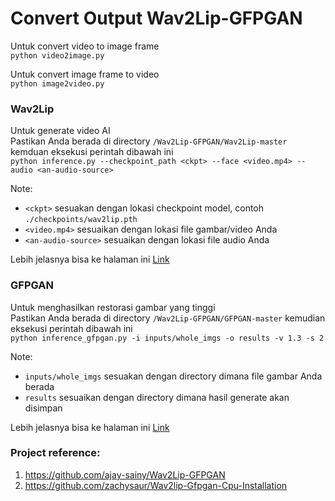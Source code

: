 # Convert Output Wav2Lip-GFPGAN

Untuk convert video to image frame<br/>
`python video2image.py`

Untuk convert image frame to video<br/>
`python image2video.py`


### Wav2Lip
Untuk generate video AI<br/>
Pastikan Anda berada di directory `/Wav2Lip-GFPGAN/Wav2Lip-master` kemduan eksekusi perintah dibawah ini<br/>
`python inference.py --checkpoint_path <ckpt> --face <video.mp4> --audio <an-audio-source>`

Note:
- `<ckpt>` sesuakan dengan lokasi checkpoint model, contoh `./checkpoints/wav2lip.pth`
- `<video.mp4>` sesuaikan dengan lokasi file gambar/video Anda
- `<an-audio-source>` sesuaikan dengan lokasi file audio Anda

Lebih jelasnya bisa ke halaman ini [Link](https://github.com/Rudrabha/Wav2Lip/tree/master?tab=readme-ov-file#lip-syncing-videos-using-the-pre-trained-models-inference)


### GFPGAN
Untuk menghasilkan restorasi gambar yang tinggi<br/>
Pastikan Anda berada di directory `/Wav2Lip-GFPGAN/GFPGAN-master` kemudian eksekusi perintah dibawah ini<br/>
`python inference_gfpgan.py -i inputs/whole_imgs -o results -v 1.3 -s 2`

Note:
- `inputs/whole_imgs` sesuakan dengan directory dimana file gambar Anda berada
- `results` sesuaikan dengan directory dimana hasil generate akan disimpan

Lebih jelasnya bisa ke halaman ini [Link](https://github.com/TencentARC/GFPGAN?tab=readme-ov-file#zap-quick-inference)


### Project reference:
1. https://github.com/ajay-sainy/Wav2Lip-GFPGAN
2. https://github.com/zachysaur/Wav2lip-Gfpgan-Cpu-Installation

